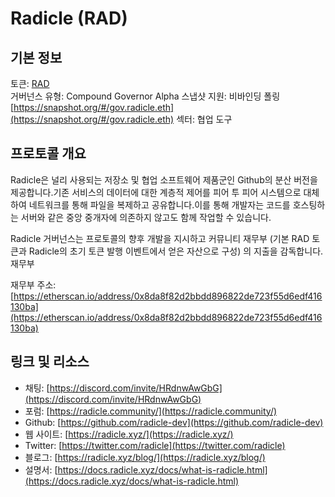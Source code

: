 # Radicle (RAD)

## 기본 정보

토큰: [RAD](https://www.coingecko.com/en/coins/radicle)  
거버넌스 유형: Compound Governor Alpha
스냅샷 지원: 비바인딩 폴링 [https://snapshot.org/#/gov.radicle.eth](https://snapshot.org/#/gov.radicle.eth)
섹터: 협업 도구

## 프로토콜 개요

Radicle은 널리 사용되는 저장소 및 협업 소프트웨어 제품군인 Github의 분산 버전을 제공합니다.기존 서비스의 데이터에 대한 계층적 제어를 피어 투 피어 시스템으로 대체하여 네트워크를 통해 파일을 복제하고 공유합니다.이를 통해 개발자는 코드를 호스팅하는 서버와 같은 중앙 중개자에 의존하지 않고도 함께 작업할 수 있습니다.

Radicle 거버넌스는 프로토콜의 향후 개발을 지시하고 커뮤니티 재무부 (기본 RAD 토큰과 Radicle의 초기 토큰 발행 이벤트에서 얻은 자산으로 구성) 의 지출을 감독합니다.
재무부

재무부 주소: [https://etherscan.io/address/0x8da8f82d2bbdd896822de723f55d6edf416130ba](https://etherscan.io/address/0x8da8f82d2bbdd896822de723f55d6edf416130ba)

## 링크 및 리소스

- 채팅: [https://discord.com/invite/HRdnwAwGbG](https://discord.com/invite/HRdnwAwGbG)
- 포럼: [https://radicle.community/](https://radicle.community/)
- Github: [https://github.com/radicle-dev](https://github.com/radicle-dev)
- 웹 사이트: [https://radicle.xyz/](https://radicle.xyz/)
- Twitter: [https://twitter.com/radicle](https://twitter.com/radicle)
- 블로그: [https://radicle.xyz/blog/](https://radicle.xyz/blog/)
- 설명서: [https://docs.radicle.xyz/docs/what-is-radicle.html](https://docs.radicle.xyz/docs/what-is-radicle.html)
